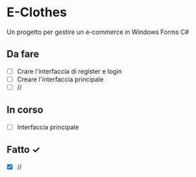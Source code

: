 # E-Clothes
Un progetto per gestire un e-commerce in Windows Forms C#

## Da fare
- [ ] Crare l'interfaccia di register e login
- [ ] Creare l'interfaccia principale
- [ ] //

## In corso
- [ ] Interfaccia principale  

## Fatto ✓
- [x] //  
